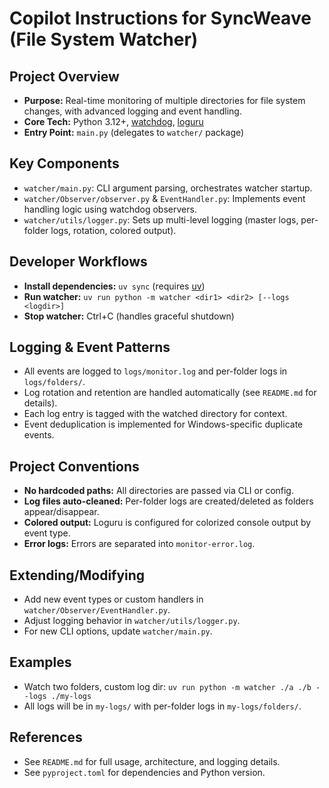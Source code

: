 # Copilot Instructions for SyncWeave (File System Watcher)

## Project Overview
- **Purpose:** Real-time monitoring of multiple directories for file system changes, with advanced logging and event handling.
- **Core Tech:** Python 3.12+, [watchdog](https://pypi.org/project/watchdog/), [loguru](https://pypi.org/project/loguru/)
- **Entry Point:** `main.py` (delegates to `watcher/` package)

## Key Components
- `watcher/main.py`: CLI argument parsing, orchestrates watcher startup.
- `watcher/Observer/observer.py` & `EventHandler.py`: Implements event handling logic using watchdog observers.
- `watcher/utils/logger.py`: Sets up multi-level logging (master logs, per-folder logs, rotation, colored output).

## Developer Workflows
- **Install dependencies:** `uv sync` (requires [uv](https://github.com/astral-sh/uv))
- **Run watcher:** `uv run python -m watcher <dir1> <dir2> [--logs <logdir>]`
- **Stop watcher:** Ctrl+C (handles graceful shutdown)

## Logging & Event Patterns
- All events are logged to `logs/monitor.log` and per-folder logs in `logs/folders/`.
- Log rotation and retention are handled automatically (see `README.md` for details).
- Each log entry is tagged with the watched directory for context.
- Event deduplication is implemented for Windows-specific duplicate events.

## Project Conventions
- **No hardcoded paths:** All directories are passed via CLI or config.
- **Log files auto-cleaned:** Per-folder logs are created/deleted as folders appear/disappear.
- **Colored output:** Loguru is configured for colorized console output by event type.
- **Error logs:** Errors are separated into `monitor-error.log`.

## Extending/Modifying
- Add new event types or custom handlers in `watcher/Observer/EventHandler.py`.
- Adjust logging behavior in `watcher/utils/logger.py`.
- For new CLI options, update `watcher/main.py`.

## Examples
- Watch two folders, custom log dir: `uv run python -m watcher ./a ./b --logs ./my-logs`
- All logs will be in `my-logs/` with per-folder logs in `my-logs/folders/`.

## References
- See `README.md` for full usage, architecture, and logging details.
- See `pyproject.toml` for dependencies and Python version.
